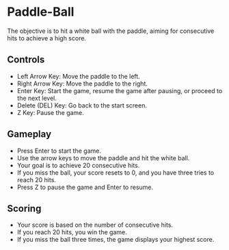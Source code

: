 # Paddle-Ball
The objective is to hit a white ball with the paddle, aiming for consecutive hits to achieve a high score.
## Controls
* Left Arrow Key: Move the paddle to the left.
* Right Arrow Key: Move the paddle to the right.
* Enter Key: Start the game, resume the game after pausing, or proceed to the next level.
* Delete (DEL) Key: Go back to the start screen.
* Z Key: Pause the game.
## Gameplay
* Press Enter to start the game.
* Use the arrow keys to move the paddle and hit the white ball.
* Your goal is to achieve 20 consecutive hits.
* If you miss the ball, your score resets to 0, and you have three tries to reach 20 hits.
* Press Z to pause the game and Enter to resume.
## Scoring
* Your score is based on the number of consecutive hits.
* If you reach 20 hits, you win the game.
* If you miss the ball three times, the game displays your highest score.
